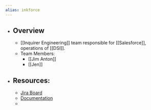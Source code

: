 ```yaml
---
alias: inkforce
---
```


- ## Overview
	- [[Inquirer Engineering]] team responsible for [[Salesforce]], operations of [[DSI]].
	- Team Members:
		- [[Jim Anton]]
		- [[Jen]]
- ## Resources:
	- [Jira Board](https://inquirer.atlassian.net/jira/software/c/projects/SFUAT/boards/119)
	- [Documentation](https://inquirer.atlassian.net/jira/software/c/projects/SFUAT/pages)
	-